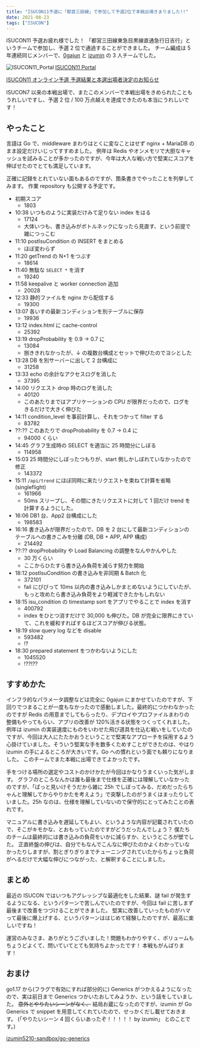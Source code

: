 ```yaml
---
title: "ISUCON11予選に「都営三田線」で参加して予選2位で本戦出場きまりました!!"
date: 2021-08-23
tags: ["ISUCON"]
---
```


ISUCON11 予選お疲れ様でした！
「都営三田線東急目黒線直通急行日吉行」というチームで参加し、予選 2 位で通過することができました。
チーム編成は 5 年連続同じメンバーで、[0gajun](https://twitter.com/0gajun) と [izumin](https://www.wantedly.com/id/izumin) の 3 人チームでした。

![ISUCON11_Portal](/i/ISUCON11_Portal.png)
[ISUCON11 Portal](https://portal.isucon.net/)

[ISUCON11 オンライン予選 予選結果と本選出場者決定のお知らせ](https://isucon.net/archives/56021237.html)

ISUCON7 以来の本戦出場で、またこのメンバーで本戦出場をきめられたこともうれしいですし、予選 2 位 / 100 万点越えを達成できたのも本当にうれしいです！

## やったこと

言語は Go で、middleware まわりはとくに変なことはせず nginx + MariaDB のまま設定だけいじってすすめました。
例年は Redis やオンメモリで大胆なキャッシュを試みることが多かったのですが、今年は大人な戦い方で堅実にスコアを伸ばせたのでとても満足しています。

正確に記録をとれていない面もあるのですが、箇条書きでやったことを列挙してみます。
作業 repository も公開する予定です。

- 初期スコア
  - 1803
- 10:38 いつものように実装だけみて足りない index をはる
  - 17124
  - 大体いつも、書き込みがボトルネックになったら見直す、という前提で雑につっこむ
- 11:10 postIsuCondition の INSERT をまとめる
  - ほぼ変わらず
- 11:20 getTrend の N+1 をつぶす
  - 18614
- 11:40 無駄な `SELECT *` を消す
  - 19240
- 11:58 keepalive と worker connection 追加
  - 20028
- 12:33 静的ファイルを nginx から配信する
  - 19300
- 13:07 各いすの最新コンディションを別テーブルに保存
  - 19936
- 13:12 index.html に cache-control
  - 25392
- 13:19 dropProbability を 0.9 → 0.7 に
  - 13084
  - 捌ききれなかったが、↓ の複数台構成とセットで伸びたのでヨシとした
- 13:28 DB を別サーバーに出して 2 台構成に
  - 31258
- 13:33 echo の余計なアクセスログを消した
  - 37395
- 14:00 リクエスト drop 時のログを消した
  - 40120
  - このあたりまではアプリケーションの CPU が限界だったので、ログをきるだけで大きく伸びた
- 14:11 condition_level を事前計算し、それをつかって filter する
  - 83782
- ??:?? このあたりで dropProbability を 0.7 → 0.4 に
  - 94000 くらい
- 14:45 グラフ生成時の SELECT を適当に 25 時間分にしぼる
  - 114958
- 15:03 25 時間分にしぼったつもりが、start 側しかしぼれていなかったので修正
  - 143372
- 15:11 `/api/trend` にほぼ同時に来たリクエストを束ねて計算を省略(singleflight)
  - 161966
  - 50ms スリープし、その間にきたリクエストに対して 1 回だけ trend を計算するようにした。
- 16:06 DB1 台、App2 台構成にした
  - 198583
- 16:16 書き込みが限界だったので、DB を 2 台にして最新コンディションのテーブルへの書きこみを分離 (DB, DB + APP, APP 構成)
  - 214492
- ??:?? dropProbability や Load Balancing の調整をなんやかんやした
  - 30 万くらい
  - ここからひたすら書き込み負荷を減らす努力を開始
- 18:12 postIsuCondition の書き込みを非同期 & Batch 化
  - 372101
  - fail にびびって 10ms 以内の書き込みしかまとめないようにしていたが、もっと攻めたら書き込み負荷をより軽減できたかもしれない
- 18:15 isu_condition の timestamp sort をアプリでやることで index を消す
  - 400792
  - index をひとつ消すだけで 30,000 も伸びた。DB が完全に限界にきていて、これを緩和すればするほどスコアが伸びる状態。
- 18:19 slow query log などを disable
  - 593482
  - !?
- 18:30 prepared statement をつかわないようにした
  - 1045520
  - !??!??

## すすめかた

インフラ的なパラメータ調整などは完全に 0gajun にまかせていたのですが、下回りでつまることが一度もなかったので感動しました。最終的につかわなかったのですが Redis の用意までしてもらったり、デプロイやプロファイルまわりの整備もやってもらい、アプリの改善が 120%活きる状態をつくってくれました。
例年は izumin の実装速度にものをいわせた飛び道具を仕込む戦いをしていたのですが、今回は大人にたたかおうということで堅実なアプローチを採用するよう心掛けていました。そういう堅実な手を数多くためすことができたのは、やはり izumin の手によるところが大きいです。Go への慣れという面でも頼りになりました。
このチームでまた本戦に出場できてよかったです。

手をつける場所の選定やコストのかけかたが今回はかなりうまくいった気がします。
グラフのところなんかは誰も最後まで仕様を正確には理解していなかったのですが、「ぱっと見いけそうだから雑に 25h でしぼってみる、だめだったらちゃんと理解してからやりかたを考えよう」で突撃したのがうまくはまったりしていました。25h なのは、仕様を理解していないので保守的にとってみたことの表れです。

マニュアルに書き込みを遅延してもよい、というような内容が記載されていたので、そこがキモかな、とおもっていたのですがどうだったんでしょう？
僕たちのチームは最終的には書き込みの負荷をいかに減らすか、というところが壁でした。
正直終盤の伸びは、自分でもなんでこんなに伸びたのかよくわかっていなかったりしますが、割とぎりぎりまでチューニングされていたからちょっと負荷がへるだけで大幅な伸びにつながった、と解釈することにしました。

## まとめ

最近の ISUCON ではいつもアグレッシブな最適化をした結果、謎 fail が発生するようになる、というパターンで苦しんでいたのですが、今回は fail に苦しまず最後まで改善をつづけることができました。
堅実に改善していったものがハマって最後に爆上げする、というパターンははじめて経験したのですが、最高に楽しいですね！

運営のみなさま、ありがとうございました！問題もわかりやすく、ボリュームもちょうどよくて、問いていてとても気持ちよかったです！
本戦もがんばります！

## おまけ

go1.17 から(フラグで有効にすれば部分的に) Generics がつかえるようになったので、実は前日まで Generics つかいたおしてみようか、という話をしていました。
~~意外とやりたいシーンがなく、~~ 結局お蔵になったのですが、izumin が Go Generics で snippet を用意してくれていたので、せっかくだし載せておきます。
(「やりたいシーン 4 回くらいあったぞ！！！！！ by izumin」 とのことです。)

[izumin5210-sandbox/go-generics](https://github.com/izumin5210-sandbox/go-generics)

